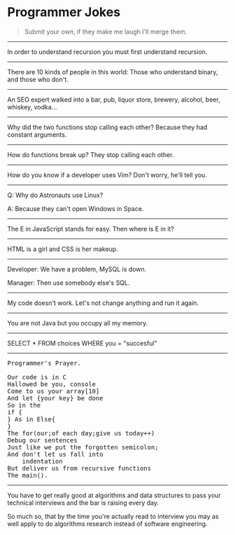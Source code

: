 # Programmer Jokes

> Submit your own, if they make me laugh I'll merge them.

---

In order to understand recursion you must first understand recursion.

---

There are 10 kinds of people in this world: Those who understand binary, and those who don't.

---

An SEO expert walked into a bar, pub, liquor store, brewery, alcohol, beer, whiskey, vodka...

---

Why did the two functions stop calling each other? Because they had constant arguments.

---

How do functions break up? They stop calling each other.

---

How do you know if a developer uses Vim? Don't worry, he'll tell you.

---

Q: Why do Astronauts use Linux?

A: Because they can't open Windows in Space.

---

The E in JavaScript stands for easy. Then where is E in it?

---

HTML is a girl and CSS is her makeup.

---

Developer: We have a problem, MySQL is down.

Manager: Then use somebody else's SQL.

---

My code doesn't work. Let's not change anything and run it again.

---

You are not Java but you occupy all my memory.

---

SELECT * FROM choices WHERE you = "succesful"

---

<pre>
Programmer's Prayer.

Our code is in C
Hallowed be you, console
Come to us your array[10]
And let {your key} be done
So in the 
if {
} As in Else{
}
The for(our;of each day;give us today++)
Debug our sentences
Just like we put the forgotten semicolon;
And don't let us fall into
    indentation
But deliver us from recursive functions
The main().
</pre>

---

You have to get really good at algorithms and data structures to pass your technical interviews and the bar is raising every day.

So much so, that by the time you're actually read to interview you may as well apply to do algorithms research instead of software engineering.

